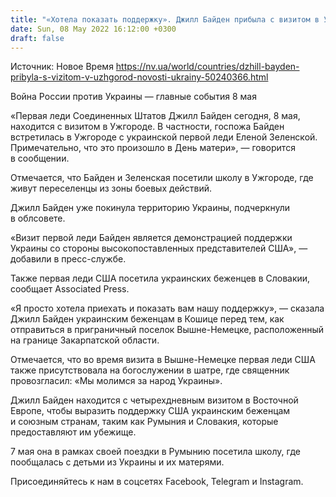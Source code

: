 ```yaml
---
title: "«Хотела показать поддержку». Джилл Байден прибыла с визитом в Ужгород"
date: Sun, 08 May 2022 16:12:00 +0300
draft: false
---
```

Источник: Новое Время https://nv.ua/world/countries/dzhill-bayden-pribyla-s-vizitom-v-uzhgorod-novosti-ukrainy-50240366.html


Война России против Украины — главные события 8 мая

«Первая леди Соединенных Штатов Джилл Байден сегодня, 8 мая, находится с визитом в Ужгороде. В частности, госпожа Байден встретилась в Ужгороде с украинской первой леди Еленой Зеленской. Примечательно, что это произошло в День матери», — говорится в сообщении.

Отмечается, что Байден и Зеленская посетили школу в Ужгороде, где живут переселенцы из зоны боевых действий.

Джилл Байден уже покинула территорию Украины, подчеркнули в облсовете.

«Визит первой леди Байден является демонстрацией поддержки Украины со стороны высокопоставленных представителей США», — добавили в пресс-службе.

Также первая леди США посетила украинских беженцев в Словакии, сообщает Associated Press.

«Я просто хотела приехать и показать вам нашу поддержку», — сказала Джилл Байден украинским беженцам в Кошице перед тем, как отправиться в приграничный поселок Вышне-Немецке, расположенный на границе Закарпатской области.

Отмечается, что во время визита в Вышне-Немецке первая леди США также присутствовала на богослужении в шатре, где священник провозгласил: «Мы молимся за народ Украины».

Джилл Байден находится с четырехдневным визитом в Восточной Европе, чтобы выразить поддержку США украинским беженцам и союзным странам, таким как Румыния и Словакия, которые предоставляют им убежище.

7 мая она в рамках своей поездки в Румынию посетила школу, где пообщалась с детьми из Украины и их матерями.



Присоединяйтесь к нам в соцсетях Facebook, Telegram и Instagram.
